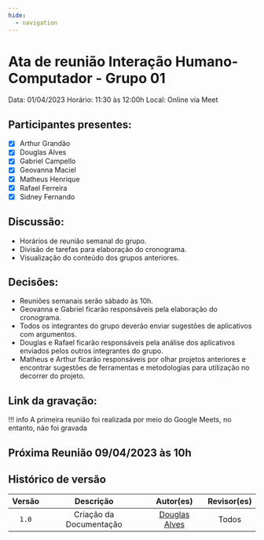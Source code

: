 ```yaml
---
hide:
  - navigation
---
```

# Ata de reunião Interação Humano-Computador - Grupo 01

Data: 01/04/2023
Horário: 11:30 às 12:00h
Local: Online via Meet

## Participantes presentes:

- [x] Arthur Grandão
- [x] Douglas Alves
- [x] Gabriel Campello
- [x] Geovanna Maciel
- [x] Matheus Henrique
- [x] Rafael Ferreira
- [x] Sidney Fernando

## Discussão:

- Horários de reunião semanal do grupo.
- Divisão de tarefas para elaboração do cronograma.
- Visualização do conteúdo dos grupos anteriores.

## Decisões:

- Reuniões semanais serão sábado às 10h.
- Geovanna e Gabriel ficarão responsáveis pela elaboração do cronograma.
- Todos os integrantes do grupo deverão enviar sugestões de aplicativos com argumentos.
- Douglas e Rafael ficarão responsáveis pela análise dos aplicativos enviados pelos outros integrantes do grupo.
- Matheus e Arthur ficarão responsáveis por olhar projetos anteriores e encontrar sugestões de ferramentas e metodologias para utilização no decorrer do projeto.

## Link da gravação:

!!! info
    A primeira reunião foi realizada por meio do Google Meets, no entanto, não foi gravada

## Próxima Reunião 09/04/2023 às 10h

## Histórico de versão

| Versão |        Descrição        |                  Autor(es)                   | Revisor(es) |
| :----: | :---------------------: | :------------------------------------------: | :---------: |
| `1.0`  | Criação da Documentação | [Douglas Alves](https://github.com/dougalvs) |    Todos    |
